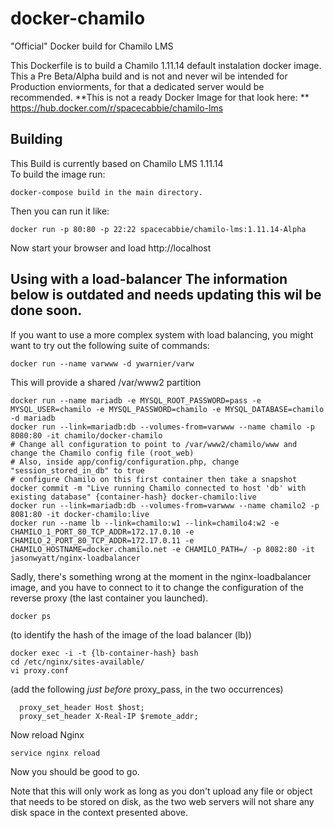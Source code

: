 # docker-chamilo
"Official" Docker build for Chamilo LMS

This Dockerfile is to build a Chamilo 1.11.14 default instalation docker image.
This a Pre Beta/Alpha build and is not and never wil be intended for Production enviorments, for that a dedicated server would be recommended.
**This is not a ready Docker Image for that look here: ** https://hub.docker.com/r/spacecabbie/chamilo-lms

## Building

This Build is currently based on Chamilo LMS 1.11.14  
To build the image run:
```
docker-compose build in the main directory.
```
Then you can run it like:
```
docker run -p 80:80 -p 22:22 spacecabbie/chamilo-lms:1.11.14-Alpha
```

Now start your browser and load http://localhost

## Using with a load-balancer The information below is outdated and needs updating this wil be done soon.

If you want to use a more complex system with load balancing, you might want to try out the following suite of commands:

```
docker run --name varwww -d ywarnier/varw
```

This will provide a shared /var/www2 partition

```
docker run --name mariadb -e MYSQL_ROOT_PASSWORD=pass -e MYSQL_USER=chamilo -e MYSQL_PASSWORD=chamilo -e MYSQL_DATABASE=chamilo -d mariadb
docker run --link=mariadb:db --volumes-from=varwww --name chamilo -p 8080:80 -it chamilo/docker-chamilo
# Change all configuration to point to /var/www2/chamilo/www and change the Chamilo config file (root_web)
# Also, inside app/config/configuration.php, change "session_stored_in_db" to true
# configure Chamilo on this first container then take a snapshot
docker commit -m "Live running Chamilo connected to host 'db' with existing database" {container-hash} docker-chamilo:live
docker run --link=mariadb:db --volumes-from=varwww --name chamilo2 -p 8081:80 -it docker-chamilo:live
docker run --name lb --link=chamilo:w1 --link=chamilo4:w2 -e CHAMILO_1_PORT_80_TCP_ADDR=172.17.0.10 -e CHAMILO_2_PORT_80_TCP_ADDR=172.17.0.11 -e CHAMILO_HOSTNAME=docker.chamilo.net -e CHAMILO_PATH=/ -p 8082:80 -it jasonwyatt/nginx-loadbalancer
```

Sadly, there's something wrong at the moment in the nginx-loadbalancer image, and you have to connect to it to change the configuration of the reverse proxy (the last container you launched).

```
docker ps
```

(to identify the hash of the image of the load balancer (lb))

```
docker exec -i -t {lb-container-hash} bash
cd /etc/nginx/sites-available/
vi proxy.conf
```

(add the following *just before* proxy_pass, in the two occurrences)

```
  proxy_set_header Host $host;
  proxy_set_header X-Real-IP $remote_addr;
```

Now reload Nginx

```
service nginx reload
```

Now you should be good to go.

Note that this will only work as long as you don't upload any file or object that needs to be stored on disk, as the two web servers will not share any disk space in the context presented above.
